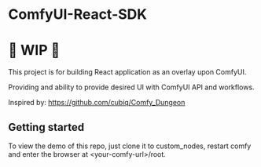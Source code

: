 # ComfyUI-React-SDK

# 🚦 WIP 🚦

This project is for building React application as an overlay upon ComfyUI.

Providing and ability to provide desired UI with ComfyUI API and workflows.

Inspired by: https://github.com/cubiq/Comfy_Dungeon

## Getting started

To view the demo of this repo, just clone it to custom_nodes, restart comfy and enter the browser at \<your-comfy-url>/root.